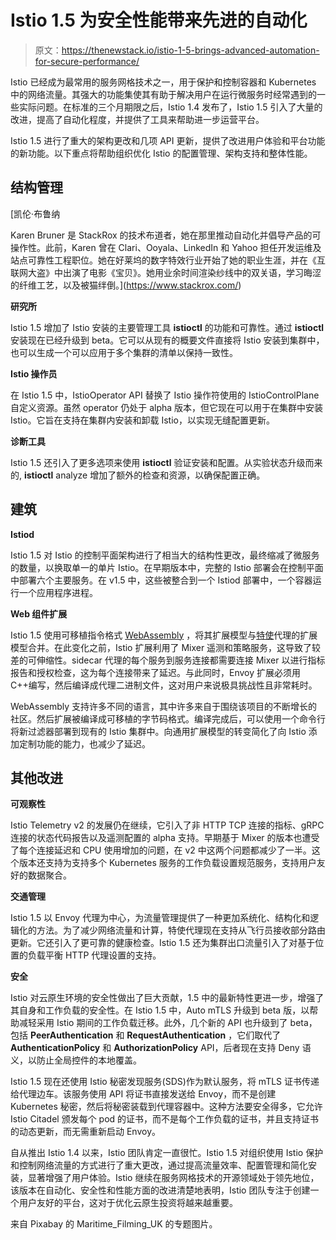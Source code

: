 # Istio 1.5 为安全性能带来先进的自动化

> 原文：<https://thenewstack.io/istio-1-5-brings-advanced-automation-for-secure-performance/>

Istio 已经成为最常用的服务网格技术之一，用于保护和控制容器和 Kubernetes 中的网络流量。其强大的功能集使其有助于解决用户在运行微服务时经常遇到的一些实际问题。在标准的三个月期限之后，Istio 1.4 发布了，Istio 1.5 引入了大量的改进，提高了自动化程度，并提供了工具来帮助进一步运营平台。

Istio 1.5 进行了重大的架构更改和几项 API 更新，提供了改进用户体验和平台功能的新功能。以下重点将帮助组织优化 Istio 的配置管理、架构支持和整体性能。

## 结构管理

 [凯伦·布鲁纳

Karen Bruner 是 StackRox 的技术布道者，她在那里推动自动化并倡导产品的可操作性。此前，Karen 曾在 Clari、Ooyala、LinkedIn 和 Yahoo 担任开发运维及站点可靠性工程职位。她在好莱坞的数字特效行业开始了她的职业生涯，并在《互联网大盗》中出演了电影《宝贝》。她用业余时间渲染纱线中的双关语，学习晦涩的纤维工艺，以及被猫绊倒。](https://www.stackrox.com/) 

**研究所**

Istio 1.5 增加了 Istio 安装的主要管理工具 **istioctl** 的功能和可靠性。通过 **istioctl** 安装现在已经升级到 beta。它可以从现有的概要文件直接将 Istio 安装到集群中，也可以生成一个可以应用于多个集群的清单以保持一致性。

**Istio 操作员**

在 Istio 1.5 中，IstioOperator API 替换了 Istio 操作符使用的 IstioControlPlane 自定义资源。虽然 operator 仍处于 alpha 版本，但它现在可以用于在集群中安装 Istio。它旨在支持在集群内安装和卸载 Istio，以实现无缝配置更新。

**诊断工具**

Istio 1.5 还引入了更多选项来使用 **istioctl** 验证安装和配置。从实验状态升级而来的, **istioctl** analyze 增加了额外的检查和资源，以确保配置正确。

## **建筑**

**Istiod**

Istio 1.5 对 Istio 的控制平面架构进行了相当大的结构性更改，最终缩减了微服务的数量，以换取单一的单片 Istio。在早期版本中，完整的 Istio 部署会在控制平面中部署六个主要服务。在 v1.5 中，这些被整合到一个 Istiod 部署中，一个容器运行一个应用程序进程。

**Web 组件扩展**

Istio 1.5 使用可移植指令格式 [WebAssembly](https://webassembly.org/) ，将其扩展模型与[特使](https://www.envoyproxy.io/)代理的扩展模型合并。在此变化之前，Istio 扩展利用了 Mixer 遥测和策略服务，这导致了较差的可伸缩性。sidecar 代理的每个服务到服务连接都需要连接 Mixer 以进行指标报告和授权检查，这为每个连接带来了延迟。与此同时，Envoy 扩展必须用 C++编写，然后编译成代理二进制文件，这对用户来说极具挑战性且非常耗时。

WebAssembly 支持许多不同的语言，其中许多来自于围绕该项目的不断增长的社区。然后扩展被编译成可移植的字节码格式。编译完成后，可以使用一个命令行将新过滤器部署到现有的 Istio 集群中。向通用扩展模型的转变简化了向 Istio 添加定制功能的能力，也减少了延迟。

## 其他改进

**可观察性**

Istio Telemetry v2 的发展仍在继续，它引入了非 HTTP TCP 连接的指标、gRPC 连接的状态代码报告以及遥测配置的 alpha 支持。早期基于 Mixer 的版本也遭受了每个连接延迟和 CPU 使用增加的问题，在 v2 中这两个问题都减少了一半。这个版本还支持为支持多个 Kubernetes 服务的工作负载设置规范服务，支持用户友好的数据聚合。

**交通管理**

Istio 1.5 以 Envoy 代理为中心，为流量管理提供了一种更加系统化、结构化和逻辑化的方法。为了减少网络流量和计算，特使代理现在支持从飞行员接收部分路由更新。它还引入了更可靠的健康检查。Istio 1.5 还为集群出口流量引入了对基于位置的负载平衡 HTTP 代理设置的支持。

**安全**

Istio 对云原生环境的安全性做出了巨大贡献，1.5 中的最新特性更进一步，增强了其自身和工作负载的安全性。在 Istio 1.5 中，Auto mTLS 升级到 beta 版，以帮助减轻采用 Istio 期间的工作负载迁移。此外，几个新的 API 也升级到了 beta，包括 **PeerAuthentication** 和 **RequestAuthentication** ，它们取代了 **AuthenticationPolicy** 和 **AuthorizationPolicy** API，后者现在支持 Deny 语义，以防止全局控件的本地覆盖。

Istio 1.5 现在还使用 Istio 秘密发现服务(SDS)作为默认服务，将 mTLS 证书传递给代理边车。该服务使用 API 将证书直接发送给 Envoy，而不是创建 Kubernetes 秘密，然后将秘密装载到代理容器中。这种方法要安全得多，它允许 Istio Citadel 颁发每个 pod 的证书，而不是每个工作负载的证书，并且支持证书的动态更新，而无需重新启动 Envoy。

自从推出 Istio 1.4 以来，Istio 团队肯定一直很忙。Istio 1.5 对组织使用 Istio 保护和控制网络流量的方式进行了重大更改，通过提高流量效率、配置管理和简化安装，显著增强了用户体验。Istio 继续在服务网格技术的开源领域处于领先地位，该版本在自动化、安全性和性能方面的改进清楚地表明，Istio 团队专注于创建一个用户友好的平台，这对于优化云原生投资将越来越重要。

来自 Pixabay 的 Maritime_Filming_UK 的专题图片。

<svg xmlns:xlink="http://www.w3.org/1999/xlink" viewBox="0 0 68 31" version="1.1"><title>Group</title> <desc>Created with Sketch.</desc></svg>